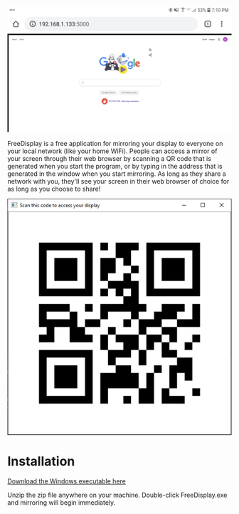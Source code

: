 ![Android screenshot](android_screenshot.jpg)

FreeDisplay is a free application for mirroring your display to everyone on your local network (like your home WiFi). People can access a mirror of your screen through their web browser by scanning a QR code that is generated when you start the program, or by typing in the address that is generated in the window when you start mirroring. As long as they share a network with you, they'll see your screen in their web browser of choice for as long as you choose to share!

![Example QR code screenshot](qr_screenshot.PNG)

# Installation

[Download the Windows executable here](https://github.com/kevinl95/freedisplay/releases/download/1.0/freedisplay.zip)

Unzip the zip file anywhere on your machine. Double-click FreeDisplay.exe and mirroring will begin immediately.
